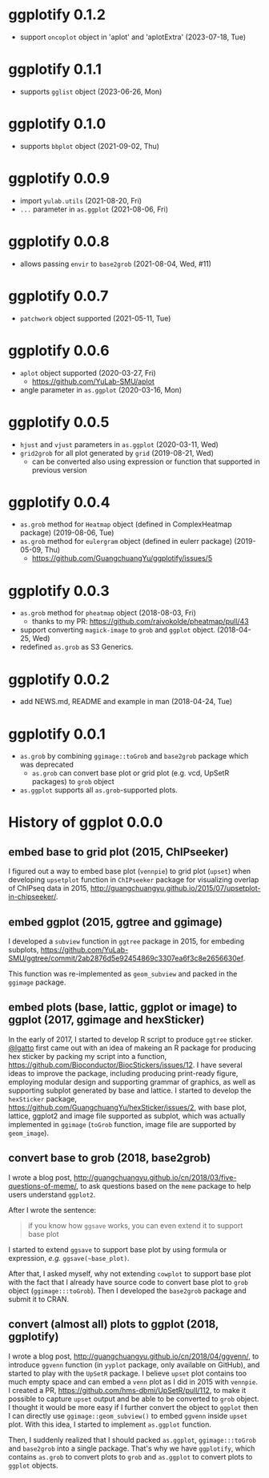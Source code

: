 # ggplotify 0.1.2

+ support `oncoplot` object in 'aplot' and 'aplotExtra' (2023-07-18, Tue)

# ggplotify 0.1.1

+ supports `gglist` object (2023-06-26, Mon)

# ggplotify 0.1.0

+ supports `bbplot` object (2021-09-02, Thu)

# ggplotify 0.0.9

+ import `yulab.utils` (2021-08-20, Fri)
+ `...` parameter in `as.ggplot` (2021-08-06, Fri)

# ggplotify 0.0.8

+ allows passing `envir` to `base2grob` (2021-08-04, Wed, #11)

# ggplotify 0.0.7

+ `patchwork` object supported (2021-05-11, Tue)

# ggplotify 0.0.6

+ `aplot` object supported (2020-03-27, Fri)
  - <https://github.com/YuLab-SMU/aplot>
+ angle parameter in `as.ggplot` (2020-03-16, Mon)

# ggplotify 0.0.5

+ `hjust` and `vjust` parameters in `as.ggplot` (2020-03-11, Wed)
+ `grid2grob` for all plot generated by `grid` (2019-08-21, Wed)
  - can be converted also using expression or function that supported in previous version

# ggplotify 0.0.4

+ `as.grob` method for `Heatmap` object (defined in ComplexHeatmap package) (2019-08-06, Tue)
+ `as.grob` method for `eulergram` object (defined in eulerr package) (2019-05-09, Thu)
  - <https://github.com/GuangchuangYu/ggplotify/issues/5>

# ggplotify 0.0.3

+ `as.grob` method for `pheatmap` object (2018-08-03, Fri)
    - thanks to my PR: <https://github.com/raivokolde/pheatmap/pull/43>
+ support converting `magick-image` to `grob` and `ggplot` object.  (2018-04-25, Wed)
+ redefined `as.grob` as S3 Generics.

# ggplotify 0.0.2

+ add NEWS.md, README and example in man (2018-04-24, Tue)

# ggplotify 0.0.1

+ `as.grob` by combining `ggimage::toGrob` and `base2grob` package which was deprecated
  - `as.grob` can convert base plot or grid plot (e.g. vcd, UpSetR packages) to
    `grob` object
+ `as.ggplot` supports all `as.grob`-supported plots.


# History of ggplot 0.0.0 

## embed base to grid plot (2015, ChIPseeker)

I figured out a way to embed base plot (`vennpie`) to grid plot (`upset`) when
developing `upsetplot` function in `ChIPseeker` package for visualizing overlap
of ChIPseq data in 2015, <http://guangchuangyu.github.io/2015/07/upsetplot-in-chipseeker/>.

## embed ggplot (2015, ggtree and ggimage)

I developed a `subview` function in `ggtree` package in 2015, for embeding
subplots,
<https://github.com/YuLab-SMU/ggtree/commit/2ab2876d5e92454869c3307ea6f3c8e2656630ef>.

This function was re-implemented as `geom_subview` and packed in the `ggimage`
package.

## embed plots (base, lattic, ggplot or image) to ggplot (2017, ggimage and hexSticker)

In the early of 2017, I started to develop R script to produce `ggtree` sticker.
[@lgatto](https://github.com/lgatto) first came out with an idea of makeing an R package for producing hex
sticker by packing my script into a function, <https://github.com/Bioconductor/BiocStickers/issues/12>. I have
several ideas to improve the package, including producing print-ready figure,
employing modular design and supporting grammar of graphics, as well as supporting
subplot generated by base and lattice. I started to develop the
`hexSticker` package, <https://github.com/GuangchuangYu/hexSticker/issues/2>,
with base plot, lattice, ggplot2 and image file supported as subplot, which was
actually implemented in `ggimage` (`toGrob` function, image file are supported
by `geom_image`).


## convert base to grob (2018, base2grob)

I wrote a blog
post, <http://guangchuangyu.github.io/cn/2018/03/five-questions-of-meme/>, to
ask questions based on the `meme` package to help users understand `ggplot2`.

After I wrote the sentence:

> if you know how `ggsave` works, you can even extend it to support base plot

I started to extend `ggsave` to support base plot by using formula or
expression, *e.g.* `ggsave(~base_plot)`.

After that, I asked myself, why not extending `cowplot` to support base plot
with the fact that I already have source code to convert base plot to `grob`
object (`ggimage:::toGrob`). Then I developed the `base2grob` package and submit
it to CRAN.

## convert (almost all) plots to ggplot (2018, ggplotify)

I wrote a blog post, http://guangchuangyu.github.io/cn/2018/04/ggvenn/, to
introduce `ggvenn` function (in `yyplot` package, only available on GitHub), and started
to play with the `UpSetR` package. I believe `upset` plot contains too much
empty space and can embed a `venn` plot as I did in 2015 with `vennpie`. I created a
PR, <https://github.com/hms-dbmi/UpSetR/pull/112>, to make it possible to
capture `upset` output and be able to be converted to `grob` object. I thought it would be more
easy if I further convert the object to `ggplot` then I can directly use
`ggimage::geom_subview()` to embed `ggvenn` inside `upset` plot. With this idea,
I started to implement `as.ggplot` function.

Then, I suddenly realized that I should packed `as.ggplot`, `ggimage:::toGrob` and
`base2grob` into a single package. That's why we have `ggplotify`, which
contains `as.grob` to convert plots to `grob` and `as.ggplot` to convert plots
to `ggplot` objects.

